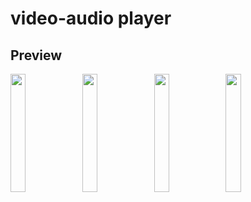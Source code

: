 # video-audio player

## Preview
<p>
<img src="https://user-images.githubusercontent.com/113604075/218373210-a2bb055e-d04e-4172-ae50-f5a91453ec43.png"width=22%height=35%>
<img src="https://user-images.githubusercontent.com/113604075/218373905-a3d2a5ee-17a9-4195-a8ab-ad884fd703bd.png"width=22%height=35%>
<img src="https://user-images.githubusercontent.com/113604075/218373494-0f9a23a0-2772-4982-9564-9d605353cbb0.png"width=22%height=35%> 
 <img src="https://user-images.githubusercontent.com/113604075/218373675-3cdb0a9c-4d2b-4444-8802-4951f3f0e2b5.png"width=22%height=35%> 
</p>
